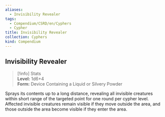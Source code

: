 ```yaml
---
aliases:
  - Invisibility Revealer
tags:
  - Compendium/CSRD/en/Cyphers
  - Cypher
title: Invisibility Revealer
collection: Cyphers
kind: Compendium
---
```

## Invisibility Revealer  
>[!info] Stats  
> **Level:** 1d6+4  
> **Form:** Device Containing a Liquid or Silvery Powder
  
Sprays its contents up to a long distance, revealing all invisible creatures within short range of the targeted point for one round per cypher level. Affected invisible creatures remain visible if they move outside the area, and those outside the area become visible if they enter the area.